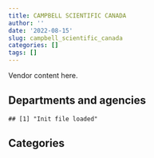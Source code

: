 ```yaml
---
title: CAMPBELL SCIENTIFIC CANADA
author: ''
date: '2022-08-15'
slug: campbell_scientific_canada
categories: []
tags: []
---
```


<script src="/rmarkdown-libs/htmlwidgets/htmlwidgets.js"></script>
<link href="/rmarkdown-libs/datatables-css/datatables-crosstalk.css" rel="stylesheet" />
<script src="/rmarkdown-libs/datatables-binding/datatables.js"></script>
<script src="/rmarkdown-libs/jquery/jquery-3.6.0.min.js"></script>
<link href="/rmarkdown-libs/dt-core-bootstrap/css/dataTables.bootstrap.min.css" rel="stylesheet" />
<link href="/rmarkdown-libs/dt-core-bootstrap/css/dataTables.bootstrap.extra.css" rel="stylesheet" />
<script src="/rmarkdown-libs/dt-core-bootstrap/js/jquery.dataTables.min.js"></script>
<script src="/rmarkdown-libs/dt-core-bootstrap/js/dataTables.bootstrap.min.js"></script>
<link href="/rmarkdown-libs/crosstalk/css/crosstalk.min.css" rel="stylesheet" />
<script src="/rmarkdown-libs/crosstalk/js/crosstalk.min.js"></script>
<script src="/rmarkdown-libs/htmlwidgets/htmlwidgets.js"></script>
<link href="/rmarkdown-libs/datatables-css/datatables-crosstalk.css" rel="stylesheet" />
<script src="/rmarkdown-libs/datatables-binding/datatables.js"></script>
<script src="/rmarkdown-libs/jquery/jquery-3.6.0.min.js"></script>
<link href="/rmarkdown-libs/dt-core-bootstrap/css/dataTables.bootstrap.min.css" rel="stylesheet" />
<link href="/rmarkdown-libs/dt-core-bootstrap/css/dataTables.bootstrap.extra.css" rel="stylesheet" />
<script src="/rmarkdown-libs/dt-core-bootstrap/js/jquery.dataTables.min.js"></script>
<script src="/rmarkdown-libs/dt-core-bootstrap/js/dataTables.bootstrap.min.js"></script>
<link href="/rmarkdown-libs/crosstalk/css/crosstalk.min.css" rel="stylesheet" />
<script src="/rmarkdown-libs/crosstalk/js/crosstalk.min.js"></script>

Vendor content here.

## Departments and agencies

    ## [1] "Init file loaded"

<div id="htmlwidget-1" style="width:100%;height:auto;" class="datatables html-widget"></div>
<script type="application/json" data-for="htmlwidget-1">{"x":{"style":"bootstrap","filter":"none","vertical":false,"data":[["<a href=\"/departments/aafc-aac/\">Agriculture and Agri-Food Canada | Agriculture et Agroalimentaire Canada<\/a>","<a href=\"/departments/aandc-aadnc/\">Crown-Indigenous Relations and Northern Affairs Canada | Relations Couronne-Autochtones et Affaires du Nord Canada<\/a>","<a href=\"/departments/dfo-mpo/\">Fisheries and Oceans Canada | Pêches et Océans Canada<\/a>","<a href=\"/departments/dnd-mdn/\">National Defence | Défense nationale<\/a>","<a href=\"/departments/ec/\">Environment and Climate Change Canada | Environnement et Changement climatique Canada<\/a>","<a href=\"/departments/nrc-cnrc/\">National Research Council Canada | Conseil national de recherches Canada<\/a>","<a href=\"/departments/nrcan-rncan/\">Natural Resources Canada | Ressources naturelles Canada<\/a>","<a href=\"/departments/pc/\">Parks Canada | Parcs Canada<\/a>","<a href=\"/departments/pwgsc-tpsgc/\">Public Services and Procurement Canada | Services publics et Approvisionnement Canada<\/a>"],["$   31,918.30","$   10,972.86","$  106,943.76","$   50,763.08","$1,116,390.20","$   43,383.25","$   39,977.68","$   36,862.15",null],["$   85,673.51",null,"$   24,240.40","$   66,663.05","$1,051,698.32","$   93,248.89","$  120,403.49",null,"$   63,736.44"],["$   91,445.72",null,"$   45,384.76","$   19,246.81","$  815,869.82","$   30,090.66","$   91,762.28",null,"$  319,555.31"],["$   35,211.69",null,"$   94,264.60","$   13,213.50","$  922,255.42",null,"$   78,305.65","$   33,862.50","$   19,208.24"]],"container":"<table class=\"table table-striped table-hover row-border order-column display\">\n  <thead>\n    <tr>\n      <th>Department<\/th>\n      <th>2017-2018<\/th>\n      <th>2018-2019<\/th>\n      <th>2019-2020<\/th>\n      <th>2020-2021<\/th>\n    <\/tr>\n  <\/thead>\n<\/table>","options":{"order":[[4,"desc"]],"pageLength":10,"autoWidth":true,"columnDefs":[],"orderClasses":false}},"evals":[],"jsHooks":[]}</script>

## Categories

<div id="htmlwidget-2" style="width:100%;height:auto;" class="datatables html-widget"></div>
<script type="application/json" data-for="htmlwidget-2">{"x":{"style":"bootstrap","filter":"none","vertical":false,"data":[["<a href=\"/categories/1_facilities_and_construction/\">1_facilities_and_construction<\/a>","<a href=\"/categories/10_office_management/\">10_office_management<\/a>","<a href=\"/categories/2_professional_services/\">2_professional_services<\/a>","<a href=\"/categories/3_information_technology/\">3_information_technology<\/a>","<a href=\"/categories/5_transportation_and_logistics/\">5_transportation_and_logistics<\/a>","<a href=\"/categories/6_industrial_products_and_services/\">6_industrial_products_and_services<\/a>","<a href=\"/categories/9_human_capital/\">9_human_capital<\/a>",null],["$   71,881.40","$   15,203.14","$    4,621.58",null,"$   14,601.30","$1,330,903.85",null,null],["$   59,881.74",null,"$   68,358.03","$   15,463.21",null,"$1,338,295.84","$   23,665.29",null],["$   37,736.09",null,"$  319,555.31",null,null,"$1,056,063.96",null,null],["$   54,030.95",null,"$   19,208.24","$   18,683.16",null,"$1,068,688.16","$   24,798.29","$   10,912.80"]],"container":"<table class=\"table table-striped table-hover row-border order-column display\">\n  <thead>\n    <tr>\n      <th>Category<\/th>\n      <th>2017-2018<\/th>\n      <th>2018-2019<\/th>\n      <th>2019-2020<\/th>\n      <th>2020-2021<\/th>\n    <\/tr>\n  <\/thead>\n<\/table>","options":{"order":[[4,"desc"]],"pageLength":20,"autoWidth":true,"columnDefs":[],"orderClasses":false,"lengthMenu":[10,20,25,50,100]}},"evals":[],"jsHooks":[]}</script>
